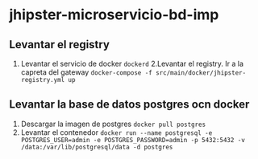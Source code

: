 # jhipster-microservicio-bd-imp

## Levantar el registry
1. Levantar el servicio de docker 
`dockerd`
2.Levantar el registry. Ir a la capreta del gateway
`docker-compose -f src/main/docker/jhipster-registry.yml up`


## Levantar la base de datos postgres ocn docker
1. Descargar la imagen de postgres
`docker pull postgres`
2. Levantar el contenedor
`docker run --name postgresql -e POSTGRES_USER=admin -e POSTGRES_PASSWORD=admin -p 5432:5432 -v /data:/var/lib/postgresql/data -d postgres`
